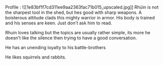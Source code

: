 Profile : 
![[1e83bf1f7cd311ee9aa2363fac71b015_upscaled.jpg]]
Rhüin is not the sharpest tool in the shed, but hes good with sharp weapons.
A boisterous attitude clads this mighty warrior in armor. His body is trained and his senses are keen. Just don't ask him to read.

Rhuin loves talking but the topics are usually rather simple, its more he doesn't like the silence then trying to have a good conversation.

He has an unending loyalty to his battle-brothers

He likes squirrels and rabbits.